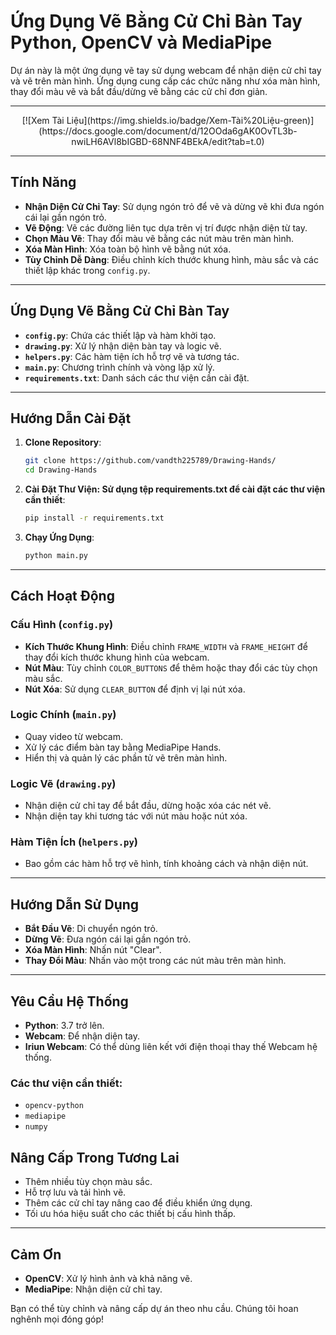 # Ứng Dụng Vẽ Bằng Cử Chỉ Bàn Tay Python, OpenCV và MediaPipe

Dự án này là một ứng dụng vẽ tay sử dụng webcam để nhận diện cử chỉ tay và vẽ trên màn hình. Ứng dụng cung cấp các chức năng như xóa màn hình, thay đổi màu vẽ và bắt đầu/dừng vẽ bằng các cử chỉ đơn giản.

---

  <center>
  [![Xem Tài Liệu](https://img.shields.io/badge/Xem-Tài%20Liệu-green)](https://docs.google.com/document/d/12OOda6gAK0OvTL3b-nwiLH6AVl8bIGBD-68NNF4BEkA/edit?tab=t.0)
  </center>

---


## Tính Năng

- **Nhận Diện Cử Chỉ Tay**: Sử dụng ngón trỏ để vẽ và dừng vẽ khi đưa ngón cái lại gần ngón trỏ.
- **Vẽ Động**: Vẽ các đường liên tục dựa trên vị trí được nhận diện từ tay.
- **Chọn Màu Vẽ**: Thay đổi màu vẽ bằng các nút màu trên màn hình.
- **Xóa Màn Hình**: Xóa toàn bộ hình vẽ bằng nút xóa.
- **Tùy Chỉnh Dễ Dàng**: Điều chỉnh kích thước khung hình, màu sắc và các thiết lập khác trong `config.py`.

---

## Ứng Dụng Vẽ Bằng Cử Chỉ Bàn Tay

- **`config.py`**: Chứa các thiết lập và hàm khởi tạo.
- **`drawing.py`**: Xử lý nhận diện bàn tay và logic vẽ.
- **`helpers.py`**: Các hàm tiện ích hỗ trợ vẽ và tương tác.
- **`main.py`**: Chương trình chính và vòng lặp xử lý.
- **`requirements.txt`**: Danh sách các thư viện cần cài đặt.



---

## Hướng Dẫn Cài Đặt

1. **Clone Repository**:
   ```bash
   git clone https://github.com/vandth225789/Drawing-Hands/
   cd Drawing-Hands
2. **Cài Đặt Thư Viện: Sử dụng tệp requirements.txt để cài đặt các thư viện cần thiết**:
   ```bash
   pip install -r requirements.txt
3. **Chạy Ứng Dụng**:
    ```bash
   python main.py

---

## Cách Hoạt Động

### **Cấu Hình (`config.py`)**
- **Kích Thước Khung Hình**: Điều chỉnh `FRAME_WIDTH` và `FRAME_HEIGHT` để thay đổi kích thước khung hình của webcam.
- **Nút Màu**: Tùy chỉnh `COLOR_BUTTONS` để thêm hoặc thay đổi các tùy chọn màu sắc.
- **Nút Xóa**: Sử dụng `CLEAR_BUTTON` để định vị lại nút xóa.

### **Logic Chính (`main.py`)**
- Quay video từ webcam.
- Xử lý các điểm bàn tay bằng MediaPipe Hands.
- Hiển thị và quản lý các phần tử vẽ trên màn hình.

### **Logic Vẽ (`drawing.py`)**
- Nhận diện cử chỉ tay để bắt đầu, dừng hoặc xóa các nét vẽ.
- Nhận diện tay khi tương tác với nút màu hoặc nút xóa.

### **Hàm Tiện Ích (`helpers.py`)**
- Bao gồm các hàm hỗ trợ vẽ hình, tính khoảng cách và nhận diện nút.

---

## Hướng Dẫn Sử Dụng

- **Bắt Đầu Vẽ**: Di chuyển ngón trỏ.
- **Dừng Vẽ**: Đưa ngón cái lại gần ngón trỏ.
- **Xóa Màn Hình**: Nhấn nút "Clear".
- **Thay Đổi Màu**: Nhấn vào một trong các nút màu trên màn hình.

---

## Yêu Cầu Hệ Thống

- **Python**: 3.7 trở lên.
- **Webcam**: Để nhận diện tay.
- **Iriun Webcam**: Có thể dùng liên kết với điện thoại thay thế Webcam hệ thống.

### Các thư viện cần thiết:
- `opencv-python`
- `mediapipe`
- `numpy`

## Nâng Cấp Trong Tương Lai

- Thêm nhiều tùy chọn màu sắc.
- Hỗ trợ lưu và tải hình vẽ.
- Thêm các cử chỉ tay nâng cao để điều khiển ứng dụng.
- Tối ưu hóa hiệu suất cho các thiết bị cấu hình thấp.

---

## Cảm Ơn

- **OpenCV**: Xử lý hình ảnh và khả năng vẽ.
- **MediaPipe**: Nhận diện cử chỉ tay.

Bạn có thể tùy chỉnh và nâng cấp dự án theo nhu cầu. Chúng tôi hoan nghênh mọi đóng góp!



